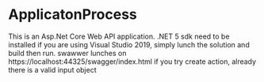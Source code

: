 # ApplicatonProcess
This is an Asp.Net Core Web API application.
.NET 5 sdk need to be installed
if you are using Visual Studio 2019, simply lunch the solution and build then run.
swawwer lunches on https://localhost:44325/swagger/index.html
if you try create action, already there is a valid input object
